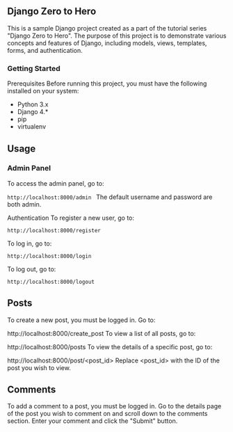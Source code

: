 ## Django Zero to Hero

This is a sample Django project created as a part of the tutorial series "Django Zero to Hero". The purpose of this project is to demonstrate various concepts and features of Django, including models, views, templates, forms, and authentication.

### Getting Started
Prerequisites
Before running this project, you must have the following installed on your system:

- Python 3.x
- Django 4.*
- pip
- virtualenv


## Usage

### Admin Panel
To access the admin panel, go to:

`http://localhost:8000/admin
`
The default username and password are both admin.

Authentication
To register a new user, go to:

`http://localhost:8000/register`

To log in, go to:

`http://localhost:8000/login`

To log out, go to:

`http://localhost:8000/logout`

## Posts
To create a new post, you must be logged in. Go to:

http://localhost:8000/create_post
To view a list of all posts, go to:

http://localhost:8000/posts
To view the details of a specific post, go to:

http://localhost:8000/post/<post_id>
Replace <post_id> with the ID of the post you wish to view.

## Comments

To add a comment to a post, you must be logged in. Go to the details page of the post you wish to comment on and scroll down to the comments section. Enter your comment and click the "Submit" button.